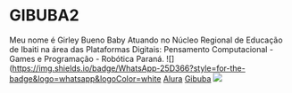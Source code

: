# GIBUBA2
Meu nome é Girley Bueno Baby
Atuando no Núcleo Regional de Educação de Ibaiti na área das Plataformas Digitais: Pensamento Computacional - Games e Programação  - Robótica Paraná.
![](https://img.shields.io/badge/WhatsApp-25D366?style=for-the-badge&logo=whatsapp&logoColor=white
[Alura](https://www.alura.com.br)
[Gibuba](https://www.instagram.com/gibuba100/)
[![](https://img.shields.io/badge/Instagram-E4405F?style=for-the-badge&logo=instagram&logoColor=white)](https://www.instagram.com/gibuba100/)
